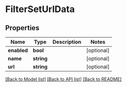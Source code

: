 # FilterSetUrlData

## Properties
Name | Type | Description | Notes
------------ | ------------- | ------------- | -------------
**enabled** | **bool** |  | [optional] 
**name** | **string** |  | [optional] 
**url** | **string** |  | [optional] 

[[Back to Model list]](../../README.md#documentation-for-models) [[Back to API list]](../../README.md#documentation-for-api-endpoints) [[Back to README]](../../README.md)

